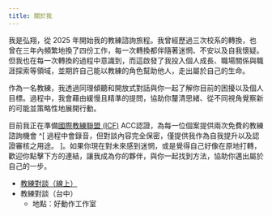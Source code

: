 ```yaml
---
title: 關於我
---
```


我是弘翔，從 2025 年開始我的教練諮詢旅程。我曾經歷過三次校系的轉換，也曾在三年內頻繁地換了四份工作，每一次轉換都伴隨著迷惘、不安以及自我懷疑。但我也在每一次轉換的過程中意識到，而這啟發了我投入個人成長、職場關係與職涯探索等領域，並期許自己能以教練的角色幫助他人，走出屬於自己的生命。

作為一名教練，我透過同理傾聽和開放式對話與你一起了解你目前的困擾以及個人目標。過程中，我會藉由緩慢且精準的提問，協助你釐清思緒、從不同視角覺察新的可能並策略性地展開行動。

目前我正在準備[國際教練聯盟 (ICF)](https://icftaiwan.org/) ACC認證，為每一位個案提供兩次免費的教練諮詢機會 ^[ 過程中會錄音，但對談內容完全保密，僅提供我作為自我提升以及認證審核之用途。 ]。如果你現在對未來感到迷惘，或是覺得自己好像在原地打轉，歡迎你點擊下方的連結，讓我成為你的夥伴，與你一起找到方法，協助你邁出屬於自己的一步。

+ [教練對談（線上）](https://book.morgen.so/joseanchien/online-coaching)
+ 教練對談（台中）
	+ 地點：好動作工作室



